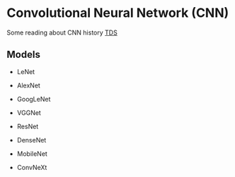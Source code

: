 # **Convolutional Neural Network (CNN)**

Some reading about CNN history [TDS](https://towardsdatascience.com/the-history-of-convolutional-neural-networks-for-image-classification-1989-today-5ea8a5c5fe20/)

## **Models**

- LeNet

- AlexNet

- GoogLeNet

- VGGNet

- ResNet

- DenseNet

- MobileNet

- ConvNeXt
